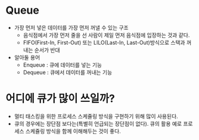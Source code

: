 # Queue
- 가장 먼저 넣은 데이터를 가장 먼저 꺼낼 수 있는 구조
  - 음식점에서 가장 먼저 줄을 선 사람이 제일 먼저 음식점에 입장하는 것과 같다.
  - FIFO(First-In, First-Out) 또는 LILO(Last-In, Last-Out)방식으로 스택과 꺼내는 순서가 반대 
- 알아둘 용어
  -  Enqueue : 큐에 데이터를 넣는 기능
  -  Dequeue : 큐에서 데이터를 꺼내는 기능

# 어디에 큐가 많이 쓰일까?
- 멀티 태스킹을 위한 프로세스 스케쥴링 방식을 구현하기 위해 많이 사용된다.
- 큐의 경우에는 장단점 보다는(특별히 언급되는 장단점이 없다). 큐의 활용 예로 프로세스 스케쥴링 방식을 함께 이해해두는 것이 좋다. 
